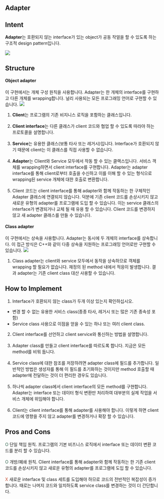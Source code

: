 Adapter
---
## Intent

**Adapter**는 호환되지 않는 interface가 있는 object가 공동 작얼을 할 수 있도록 하는 구조적 design pattern입니다.

![](https://images.velog.io/images/chrishan/post/e2e7bcdf-f978-4e6b-a640-128b3ff33f6e/adapter-en-2x.png)

## Structure

#### Object adapter

이 구현에서는 개체 구성 원칙을 사용합니다. Adapter는 한 개체의 interface를 구현하고 다른 개체를 wrapping합니다. 널리 사용되는 모든 프로그래밍 언어로 구현할 수 있습니다.
![](https://images.velog.io/images/chrishan/post/a5567231-f0e0-4d49-aba4-084748672390/structure-object-adapter-indexed-2x.png)

1. **Client**는 프로그램의 기존 비지니스 로직을 포함하는 클래스입니다.<br /><br />
2. **Client interface**는 다른 클래스가 client 코드와 협업 할 수 있도록 따라야 하는 프로토콜을 설명합니다.<br /><br />
3. **Service**는 유용한 클래스(보통 타사 또는 레거시)입니다. Interface가 호환되지 않기 때문에 client는 이 클래스를 직접 사용할 수 없습니다.<br /><br />
4. **Adapter**는 Client와 Service 모두에서 작동 할 수 있는 클랙스입니다. 서비스 객체를 wrapping하면서 client interface를 구현합니다. Adapter는 adapter interface를 통해 client로부터 호출을 수신하고 이를 이해 할 수 있는 형식으로 wrapping된 service 개체에 대한 호출로 변환합니다.<br /><br />
5. Client 코드는 client interface를 통해 adapter와 함께 작동하는 한 구체적인 Adapter 클래스에 연결되지 않습니다. 덕분에 기존 client 코드를 손상시키지 않고 새로운 유형의 adapter를 프로그램에 도입 할 수 있습니다. 이는 service 클래스의 interface가 변경되거나 교체 될 때 유용 할 수 있습니다. Client 코드를 변경하지 않고 새 adapter 클래스를 만들 수 있습니다.
#### Class adapter

이 구현에서는 상속을 사용합니다. Adapter는 동시에 두 개체의 interface를 상속합니다. 이 접근 방식은 C++와 같이 다중 상속을 지원하는 프로그래밍 언어로만 구현할 수 있습니다.
![](https://images.velog.io/images/chrishan/post/6b478fcf-5947-406a-b070-fb2b7f977f0a/structure-class-adapter-indexed-2x.png)

1. Class adapter는 client와 service 모두에서 동작을 상속하므로 객체를 wrapping 할 필요가 없습니다. 재정의 된 method 내에서 적응이 발생합니다. 결과 adapter는 기존 client class 대산 사용할 수 있습니다.

## How to Implement

1. Interface가 호환되지 않는 class가 두개 이상 있는지 확인하십시오.
- 변경 할 수 없는 유용한 서비스 class(종종 타사, 레거시 또는 많은 기존 종속성 포함)
- Service class 사용으로 이점을 얻을 수 있는 하나 또는 여러 client class.
2. Client interface를 선언하고 client service와 통신하는 방법을 설명합니다.<br /><br />
3. Adapter class를 만들고 client interface를 따르도록 합니다. 지금은 모든 method를 비워 둡니다.<br /><br />
4. Service class에 대한 참조를 저장하려면 adapter class에 필드를 추가합니다. 일반적인 방법은 생성자를 통해 이 필드를 초기화하는 것이지만 method 호출할 때 adapter에 전달하는 것이 더 편리한 경우도 있습니다.<br /><br />
5. 하나씩 adapter class에서 client interface의 모든 method를 구현합니다. Adapter는 interface 또는 데이터 형식 변환만 처리하여 대부분의 실제 작업을 서비스 개체에 위임해야 합니다.<br /><br />
6. Client는 client interface를 통해 adapter를 사용해야 합니다. 이렇게 하면 client 코드에 영향을 주지 않고 adapter를 변경하거나 확장 할 수 있습니다.
## Pros and Cons

<span style="color:#346751;">O</span> 단일 책임 원칙. 프로그램의 기본 비즈니스 로직에서 interface 또는 데이터 변환 코드를 분리 할 수 있습니다.<br /><br />
<span style="color:#346751;">O</span> 개방/폐쇄 원칙. Client interface를 통해 adapter와 함께 작동하는 한 기존 client 코드를 손상시키지 않고 새로운 유형의 adapter를 프로그램에 도입 할 수 있습니다.<br /><br />
<span style="color:#C84B31;">X</span> 새로운 interface 및 class 세트를 도입해야 하므로 코드의 전반적인 복잡성이 증가합니다. 때로는 나머지 코드와 일치하도록 service class를 변경하는 것이 더 간단합니다.